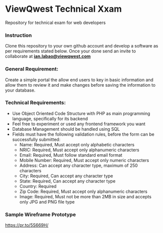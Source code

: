 # ViewQwest Technical Xxam
Repository for technical exam for web developers

### Instruction
Clone this repository to your own github account and develop a software as per requirements stated below. Once your done send an invite to collaborate at **ian.labao@viewqwest.com**

### General Requirement:
Create a simple portal the allow end users to key in basic information and allow them to review it and make changes before saving the information to your database.

### Technical Requirements:
* Use Object Oriented Code Structure with PHP as main programming language, specifically for its backend
* Feel free to experiment or used any frontend framework you want
* Database Management should be handled using SQL
* Fields must have the following validation rules, before the form can be successfully submitted:
    * Name: Required, Must accept only alphabetic characters
    * NRIC: Required, Must accept only alphanumeric characters
    * Email: Required, Must follow standard email format
    * Mobile Number: Required, Must accept only numeric characters
    * Address: Can accept any character type, maximum of 250 characters
    * City: Required, Can accept any character type
    * State: Required, Can accept any character type
    * Country: Required
    * Zip Code: Required, Must accept only alphanumeric characters
    * Image: Required, Must not be more than 2MB in size and accepts only JPG and PNG file type

### Sample Wireframe Prototype
<https://pr.to/5S669H/>


